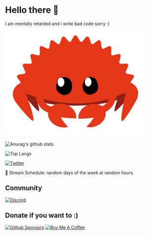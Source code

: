 # Hello there :wave:

I am mentally retarded and i write bad code sorry :)

![Ferris](./imgs/cuddlyferris.png)

![Anurag's github stats](https://github-readme-stats.vercel.app/api?username=Zer0dev-byte&theme=tokyonight)

![Top Langs](https://github-readme-stats.vercel.app/api/top-langs/?username=Zer0dev-byte&layout=compact&theme=tokyonight)


[![Twitter](https://img.shields.io/badge/Twitter-1DA1F2?style=for-the-badge&logo=twitter&logoColor=white)](https://twitter.com/Zer0_dev_)

📅 Stream Schedule: random days of the week at random hours

## Community

[![Discord](https://img.shields.io/discord/1059674507616469013?color=5260E6&label=Discord&logo=discord&logoColor=white&style=for-the-badge)](https://discord.gg/NgMSmNF7yJ)

## Donate if you want to :)
[![Github Sponsors](https://img.shields.io/badge/Sponsors-EA4AAA?style=for-the-badge&logo=github-sponsors&logoColor=white)](https://github.com/sponsors/Zer0dev-byte)
[![Buy Me A Coffee](https://img.shields.io/badge/Buy_Me_A_Coffee-FFDD00?style=for-the-badge&logo=buymeacoffee&logoColor=black)](https://buymeacoffee.com/zerodev)
